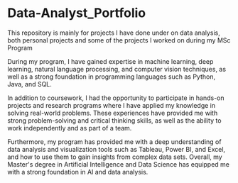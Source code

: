 # Data-Analyst_Portfolio
This repository is mainly for projects I have done under on data analysis, both personal projects and some of the projects I worked on during my MSc Program

During my program, I have gained expertise in machine learning, deep learning, natural language processing, and computer vision techniques, as well as a strong foundation in programming languages such as Python, Java, and SQL.

In addition to coursework, I had the opportunity to participate in hands-on projects and research programs where I have applied my knowledge in solving real-world problems. These experiences have provided me with strong problem-solving and critical thinking skills, as well as the ability to work independently and as part of a team.

Furthermore, my program has provided me with a deep understanding of data analysis and visualization tools such as Tableau, Power BI, and Excel, and how to use them to gain insights from complex data sets. Overall, my Master's degree in Artificial Intelligence and Data Science has equipped me with a strong foundation in AI and data analysis.
